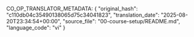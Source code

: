 
CO_OP_TRANSLATOR_METADATA:
{
  "original_hash": "c110db04c35490138065d75c34041823",
  "translation_date": "2025-08-20T23:34:54+00:00",
  "source_file": "00-course-setup/README.md",
  "language_code": "vi"
}




